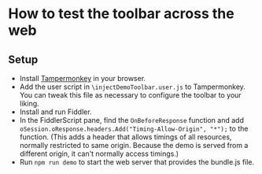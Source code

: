 # How to test the toolbar across the web

## Setup
- Install [Tampermonkey](http://tampermonkey.net/) in your browser.
- Add the user script in `\injectDemoToolbar.user.js` to Tampermonkey. You can tweak this file as necessary to configure the toolbar to your liking.
- Install and run Fiddler.
- In the FiddlerScript pane, find the `OnBeforeResponse` function and add `oSession.oResponse.headers.Add("Timing-Allow-Origin", "*");` to the function. (This adds a header that allows timings of all resources, normally restricted to same origin. Because the demo is served from a different origin, it can't normally access timings.)
- Run `npm run demo` to start the web server that provides the bundle.js file.
